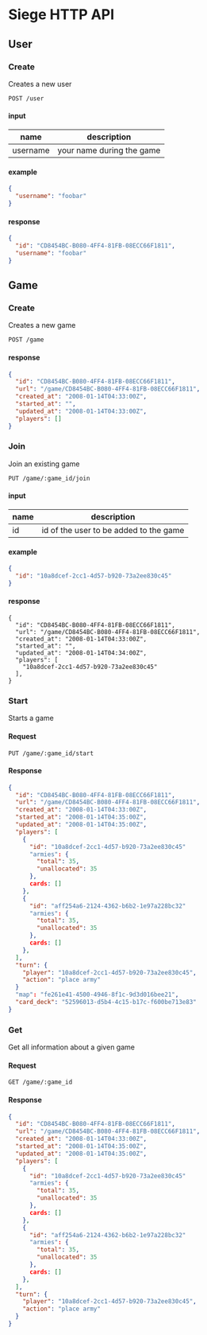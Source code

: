 # Siege HTTP API

## User

### Create

Creates a new user

```
POST /user
```

#### input

name | description
---|---
username | your name during the game

#### example

```json
{
  "username": "foobar"
}
```

#### response

```json
{
  "id": "CD8454BC-B080-4FF4-81FB-08ECC66F1811",
  "username": "foobar"
}
```

## Game

### Create

Creates a new game

```
POST /game
```

#### response

```json
{
  "id": "CD8454BC-B080-4FF4-81FB-08ECC66F1811",
  "url": "/game/CD8454BC-B080-4FF4-81FB-08ECC66F1811",
  "created_at": "2008-01-14T04:33:00Z",
  "started_at": "",
  "updated_at": "2008-01-14T04:33:00Z",
  "players": []
}
```

### Join

Join an existing game

```
PUT /game/:game_id/join
```

#### input

name | description
---|---
id | id of the user to be added to the game

#### example

```json
{
  "id": "10a8dcef-2cc1-4d57-b920-73a2ee830c45"
}
```

#### response

```
{
  "id": "CD8454BC-B080-4FF4-81FB-08ECC66F1811",
  "url": "/game/CD8454BC-B080-4FF4-81FB-08ECC66F1811",
  "created_at": "2008-01-14T04:33:00Z",
  "started_at": "",
  "updated_at": "2008-01-14T04:34:00Z",
  "players": [
    "10a8dcef-2cc1-4d57-b920-73a2ee830c45"
  ],
}
```

### Start

Starts a game

#### Request

```
PUT /game/:game_id/start
```

#### Response

```json
{
  "id": "CD8454BC-B080-4FF4-81FB-08ECC66F1811",
  "url": "/game/CD8454BC-B080-4FF4-81FB-08ECC66F1811",
  "created_at": "2008-01-14T04:33:00Z",
  "started_at": "2008-01-14T04:35:00Z",
  "updated_at": "2008-01-14T04:35:00Z",
  "players": [
    {
      "id": "10a8dcef-2cc1-4d57-b920-73a2ee830c45"
      "armies": {
        "total": 35,
        "unallocated": 35
      },
      cards: []
    },
    {
      "id": "aff254a6-2124-4362-b6b2-1e97a228bc32"
      "armies": {
        "total": 35,
        "unallocated": 35
      },
      cards: []
    },
  ],
  "turn": {
    "player": "10a8dcef-2cc1-4d57-b920-73a2ee830c45",
    "action": "place army"
  }
  "map": "fe261e41-4500-4946-8f1c-9d3d016bee21",
  "card_deck": "52596013-d5b4-4c15-b17c-f600be713e83"
}
```

### Get

Get all information about a given game

#### Request

```
GET /game/:game_id
```

#### Response

```json
{
  "id": "CD8454BC-B080-4FF4-81FB-08ECC66F1811",
  "url": "/game/CD8454BC-B080-4FF4-81FB-08ECC66F1811",
  "created_at": "2008-01-14T04:33:00Z",
  "started_at": "2008-01-14T04:35:00Z",
  "updated_at": "2008-01-14T04:35:00Z",
  "players": [
    {
      "id": "10a8dcef-2cc1-4d57-b920-73a2ee830c45"
      "armies": {
        "total": 35,
        "unallocated": 35
      },
      cards: []
    },
    {
      "id": "aff254a6-2124-4362-b6b2-1e97a228bc32"
      "armies": {
        "total": 35,
        "unallocated": 35
      },
      cards: []
    },
  ],
  "turn": {
    "player": "10a8dcef-2cc1-4d57-b920-73a2ee830c45",
    "action": "place army"
  }
}
```
